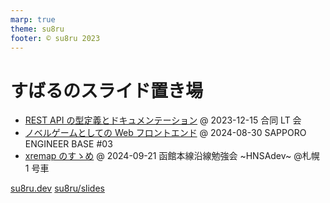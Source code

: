 ```yaml
---
marp: true
theme: su8ru
footer: © su8ru 2023
---
```


# すばるのスライド置き場

- [REST API の型定義とドキュメンテーション](/231215-typesafe-api-client)
  @ 2023-12-15 合同 LT 会
- [ノベルゲームとしての Web フロントエンド](/240830-seb03)
  @ 2024-08-30 SAPPORO ENGINEER BASE #03
- [xremap のすゝめ](/240921-hnsadev01)
  @ 2024-09-21 函館本線沿線勉強会 ~HNSAdev~ @札幌 1 号車

[su8ru.dev](https://su8ru.dev)
[su8ru/slides](https://github.com/su8ru/slides)

